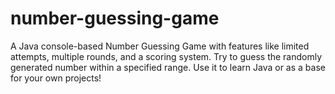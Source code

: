 # number-guessing-game
A Java console-based Number Guessing Game with features like limited attempts, multiple rounds, and a scoring system. Try to guess the randomly generated number within a specified range. Use it to learn Java or as a base for your own projects!
